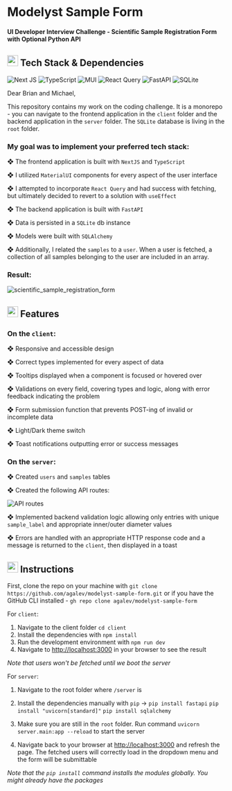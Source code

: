 # Modelyst Sample Form
#### UI Developer Interview Challenge - Scientific Sample Registration Form with Optional Python API

## <img src="https://media2.giphy.com/media/QssGEmpkyEOhBCb7e1/giphy.gif?cid=ecf05e47a0n3gi1bfqntqmob8g9aid1oyj2wr3ds3mg700bl&rid=giphy.gif" width ="25"> Tech Stack & Dependencies
![Next JS](https://img.shields.io/badge/Next-black?style=for-the-badge&logo=next.js&logoColor=white)
![TypeScript](https://img.shields.io/badge/typescript-%23007ACC.svg?style=for-the-badge&logo=typescript&logoColor=white)
![MUI](https://img.shields.io/badge/MUI-%230081CB.svg?style=for-the-badge&logo=mui&logoColor=white)
![React Query](https://img.shields.io/badge/-React%20Query-FF4154?style=for-the-badge&logo=react%20query&logoColor=white)
![FastAPI](https://img.shields.io/badge/FastAPI-005571?style=for-the-badge&logo=fastapi)
![SQLite](https://img.shields.io/badge/sqlite-%2307405e.svg?style=for-the-badge&logo=sqlite&logoColor=white)

Dear Brian and Michael,

This repository contains my work on the coding challenge. It is a monorepo - you can navigate to the frontend application in the `client` folder and the backend application in the `server` folder. The `SQLite` database is living in the `root` folder.

### My goal was to implement your preferred tech stack:

❖ The frontend application is built with `NextJS` and `TypeScript`

❖ I utilized `MaterialUI` components for every aspect of the user interface

❖ I attempted to incorporate `React Query` and had success with fetching, but ultimately decided to revert to a solution with `useEffect`

❖ The backend application is built with `FastAPI`

❖ Data is persisted in a `SQLite` db instance

❖ Models were built with `SQLAlchemy`

❖ Additionally, I related the `samples` to a `user`. When a user is fetched, a collection of all samples belonging to the user are included in an array.

### Result:
![scientific_sample_registration_form](https://github.com/agalev/modelyst-sample-form/assets/17399666/201aef30-558b-48e5-8314-ba0efc086565)


## <img src="https://media2.giphy.com/media/QssGEmpkyEOhBCb7e1/giphy.gif?cid=ecf05e47a0n3gi1bfqntqmob8g9aid1oyj2wr3ds3mg700bl&rid=giphy.gif" width ="25"> Features

### On the `client`:

❖ Responsive and accessible design

❖ Correct types implemented for every aspect of data

❖ Tooltips displayed when a component is focused or hovered over

❖ Validations on every field, covering types and logic, along with error feedback indicating the problem

❖ Form submission function that prevents POST-ing of invalid or incomplete data

❖ Light/Dark theme switch

❖ Toast notifications outputting error or success messages

### On the `server`:

❖ Created `users` and `samples` tables

❖ Created the following API routes:

![API routes](https://github.com/agalev/modelyst-sample-form/assets/17399666/fb8d74d1-66ab-41c9-bce6-6b552553b97b)

❖ Implemented backend validation logic allowing only entries with unique `sample_label` and appropriate inner/outer diameter values

❖ Errors are handled with an appropriate HTTP response code and a message is returned to the `client`, then displayed in a toast

## <img src="https://media2.giphy.com/media/QssGEmpkyEOhBCb7e1/giphy.gif?cid=ecf05e47a0n3gi1bfqntqmob8g9aid1oyj2wr3ds3mg700bl&rid=giphy.gif" width ="25"> Instructions

First, clone the repo on your machine with `git clone https://github.com/agalev/modelyst-sample-form.git` or if you have the GitHub CLI installed - `gh repo clone agalev/modelyst-sample-form`

For `client`:
1. Navigate to the client folder `cd client`
2. Install the dependencies with `npm install`
3. Run the development environment with `npm run dev`
4. Navigate to [http://localhost:3000](http://localhost:3000) in your browser to see the result

*Note that users won't be fetched until we boot the server*

For `server`:
1. Navigate to the root folder where `/server` is
2. Install the dependencies manually with `pip` -> `pip install fastapi` `pip install "uvicorn[standard]"` `pip install sqlalchemy`

3. Make sure you are still in the `root` folder. Run command `uvicorn server.main:app --reload` to start the server
   
4. Navigate back to your browser at [http://localhost:3000](http://localhost:3000) and refresh the page. The fetched users will correctly load in the dropdown menu and the form will be submittable

*Note that the `pip install` command installs the modules globally. You might already have the packages*
